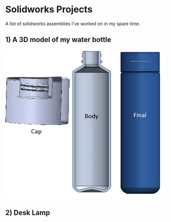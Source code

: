 # Solidworks Projects
A list of solidworks assemblies I've worked on in my spare time. 


## 1) A 3D model of my water bottle


![](images/Waterbottle.PNG)


## 2) Desk Lamp 


